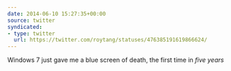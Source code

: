 ```yaml
---
date: 2014-06-10 15:27:35+00:00
source: twitter
syndicated:
- type: twitter
  url: https://twitter.com/roytang/statuses/476385191619866624/
---
```


Windows 7 just gave me a blue screen of death, the first time in *five years*